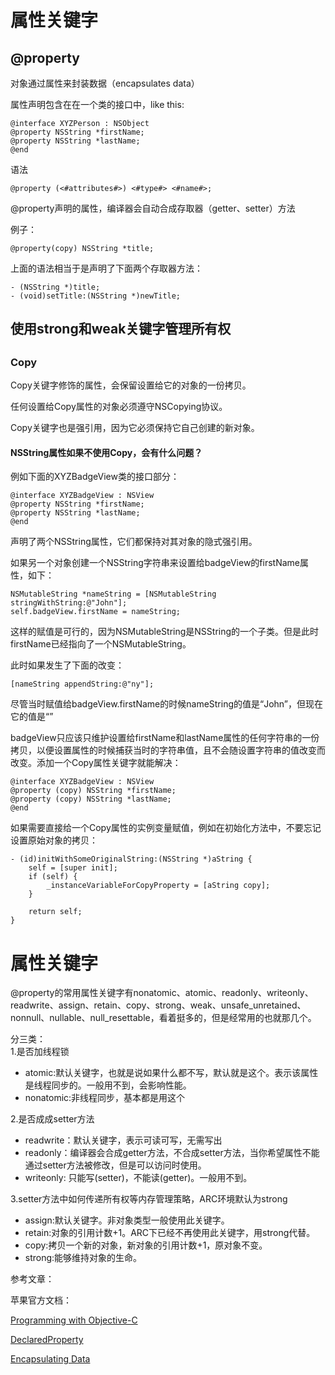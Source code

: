 # 属性关键字

## **@property**

对象通过属性来封装数据（encapsulates data）

属性声明包含在在一个类的接口中，like this:

```
@interface XYZPerson : NSObject
@property NSString *firstName;
@property NSString *lastName;
@end
```

语法

```
@property (<#attributes#>) <#type#> <#name#>;
```

@property声明的属性，编译器会自动合成存取器（getter、setter）方法

例子：

```
@property(copy) NSString *title;
```

上面的语法相当于是声明了下面两个存取器方法：

```
- (NSString *)title;
- (void)setTitle:(NSString *)newTitle;
```

## 使用strong和weak关键字管理所有权

## 

### **Copy**

Copy关键字修饰的属性，会保留设置给它的对象的一份拷贝。

任何设置给Copy属性的对象必须遵守NSCopying协议。

Copy关键字也是强引用，因为它必须保持它自己创建的新对象。

#### **NSString属性如果不使用Copy，会有什么问题？**

例如下面的XYZBadgeView类的接口部分：

```
@interface XYZBadgeView : NSView
@property NSString *firstName;
@property NSString *lastName;
@end
```

声明了两个NSString属性，它们都保持对其对象的隐式强引用。

如果另一个对象创建一个NSString字符串来设置给badgeView的firstName属性，如下：

```
NSMutableString *nameString = [NSMutableString stringWithString:@"John"];
self.badgeView.firstName = nameString;
```

这样的赋值是可行的，因为NSMutableString是NSString的一个子类。但是此时firstName已经指向了一个NSMutableString。

此时如果发生了下面的改变：

```
[nameString appendString:@"ny"];
```

尽管当时赋值给badgeView.firstName的时候nameString的值是“John”，但现在它的值是“”

badgeView只应该只维护设置给firstName和lastName属性的任何字符串的一份拷贝，以便设置属性的时候捕获当时的字符串值，且不会随设置字符串的值改变而改变。添加一个Copy属性关键字就能解决：

```
@interface XYZBadgeView : NSView
@property (copy) NSString *firstName;
@property (copy) NSString *lastName;
@end
```

如果需要直接给一个Copy属性的实例变量赋值，例如在初始化方法中，不要忘记设置原始对象的拷贝：

```
- (id)initWithSomeOriginalString:(NSString *)aString {
    self = [super init];
    if (self) {
        _instanceVariableForCopyProperty = [aString copy];
    }

    return self;
}
```

# 属性关键字

@property的常用属性关键字有nonatomic、atomic、readonly、writeonly、readwrite、assign、retain、copy、strong、weak、unsafe\_unretained、nonnull、nullable、null\_resettable，看着挺多的，但是经常用的也就那几个。

分三类：  
1.是否加线程锁

* atomic:默认关键字，也就是说如果什么都不写，默认就是这个。表示该属性是线程同步的。一般用不到，会影响性能。
* nonatomic:非线程同步，基本都是用这个

2.是否成成setter方法

* readwrite：默认关键字，表示可读可写，无需写出
* readonly：编译器会合成getter方法，不合成setter方法，当你希望属性不能通过setter方法被修改，但是可以访问时使用。 
* writeonly: 只能写\(setter\)，不能读\(getter\)。一般用不到。

3.setter方法中如何传递所有权等内存管理策略，ARC环境默认为strong

* assign:默认关键字。非对象类型一般使用此关键字。
* retain:对象的引用计数+1。ARC下已经不再使用此关键字，用strong代替。
* copy:拷贝一个新的对象，新对象的引用计数+1，原对象不变。
* strong:能够维持对象的生命。

参考文章：

苹果官方文档：

[Programming with Objective-C](https://developer.apple.com/library/content/documentation/Cocoa/Conceptual/ProgrammingWithObjectiveC/Introduction/Introduction.html#//apple_ref/doc/uid/TP40011210-CH1-SW1)

[DeclaredProperty](https://developer.apple.com/library/content/documentation/General/Conceptual/DevPedia-CocoaCore/DeclaredProperty.html)

[Encapsulating Data](https://developer.apple.com/library/content/documentation/Cocoa/Conceptual/ProgrammingWithObjectiveC/EncapsulatingData/EncapsulatingData.html#//apple_ref/doc/uid/TP40011210-CH5-SW2)

